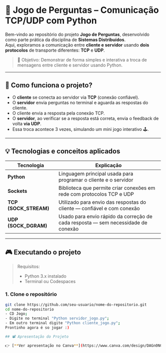 # 🧠 Jogo de Perguntas – Comunicação TCP/UDP com Python

Bem-vindo ao repositório do projeto **Jogo de Perguntas**, desenvolvido como parte prática da disciplina de **Sistemas Distribuídos**.  
Aqui, exploramos a comunicação entre **cliente e servidor** usando **dois protocolos** de transporte diferentes: **TCP** e **UDP**.  

> 🎯 Objetivo: Demonstrar de forma simples e interativa a troca de mensagens entre cliente e servidor usando Python.

---

## 🚀 Como funciona o projeto?

- O **cliente** se conecta ao servidor via **TCP** (conexão confiável).
- O **servidor** envia perguntas no terminal e aguarda as respostas do cliente.
- O cliente envia a resposta pela conexão TCP.
- O **servidor**, ao verificar se a resposta está correta, envia o feedback de volta **via UDP**.
- Essa troca acontece 3 vezes, simulando um mini jogo interativo 🕹️.

---

## 💡 Tecnologias e conceitos aplicados

| Tecnologia | Explicação |
|------------|------------|
| **Python** | Linguagem principal usada para programar o cliente e o servidor |
| **Sockets** | Biblioteca que permite criar conexões em rede com protocolos TCP e UDP |
| **TCP (SOCK_STREAM)** | Utilizado para envio das respostas do cliente — confiável e com conexão |
| **UDP (SOCK_DGRAM)** | Usado para envio rápido da correção de cada resposta — sem necessidade de conexão |

---
## 🎮 Executando o projeto

> Requisitos:
> - Python 3.x instalado
> - Terminal ou Codespaces

### 1. Clone o repositório

```bash
git clone https://github.com/seu-usuario/nome-do-repositorio.git
cd nome-do-repositorio
- CD Jogo;
- Digite no terminal "Python servidor_jogo.py";
- Em outro terminal digite "Python cliente_jogo.py";
Prontinho agora é so jogar :)

## 📽️ Apresentação do Projeto

👉 [**Ver apresentação no Canva**](https://www.canva.com/design/DAGn0N0RMXA/fer563X8W1gl4_BNq_4c_g/view?utm_content=DAGn0N0RMXA&utm_campaign=designshare&utm_medium=link2&utm_source=uniquelinks&utlId=h35a44d03b2)

